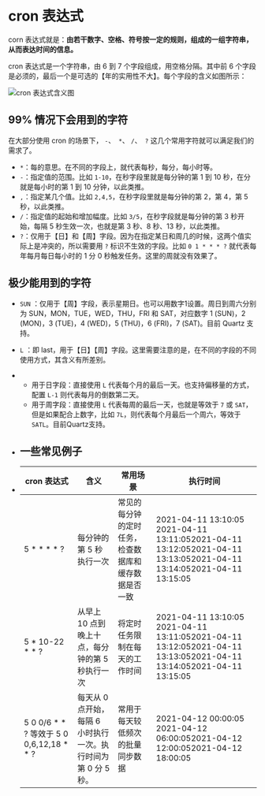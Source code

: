 # cron 表达式

corn 表达式就是：**由若干数字、空格、符号按一定的规则，组成的一组字符串，从而表达时间的信息。**

cron 表达式是一个字符串，由 6 到 7 个字段组成，用空格分隔。其中前 6 个字段是必须的，最后一个是可选的【年的实用性不大】。每个字段的含义如图所示：

![cron 表达式含义图](https://gitee.com/DoubleZHEz/mine/raw/master/ImageRepository/Library/cron%20%E8%A1%A8%E8%BE%BE%E5%BC%8F%E5%90%AB%E4%B9%89%E5%9B%BE.png)

## 99% 情况下会用到的字符

在大部分使用 cron 的场景下， `-`、` *`、 `/`、` ?`  这几个常用字符就可以满足我们的需求了。

- `*`：每的意思。在不同的字段上，就代表每秒，每分，每小时等。
- `-`：指定值的范围。比如 `1-10`，在秒字段里就是每分钟的第 1 到 10 秒，在分就是每小时的第 1 到 10 分钟，以此类推。
- `,`：指定某几个值。比如 `2,4,5`，在秒字段里就是每分钟的第 2，第 4，第 5 秒，以此类推。
- `/`：指定值的起始和增加幅度。比如 `3/5`，在秒字段就是每分钟的第 3 秒开始，每隔 5 秒生效一次，也就是第 3 秒、8 秒、13 秒，以此类推。
- `?`：仅用于【日】和【周】字段。因为在指定某日和周几的时候，这两个值实际上是冲突的，所以需要用 `?` 标识不生效的字段。比如 `0 1 * * * ?` 就代表每年每月每日每小时的 1 分 0 秒触发任务。这里的周就没有效果了。

## 极少能用到的字符

- `SUN` ：仅用于【周】字段，表示星期日。也可以用数字1设置。周日到周六分别为 SUN，MON，TUE，WED，THU，FRI 和 SAT，对应数字 1 (SUN)，2 (MON)，3 (TUE)，4 (WED)，5 (THU)，6 (FRI)，7 (SAT)。目前 Quartz 支持。

- `L` ：即 last，用于【日】【周】字段。这里需要注意的是，在不同的字段的不同使用方式，其含义有所差别。

- - 用于日字段：直接使用 `L` 代表每个月的最后一天。也支持偏移量的方式，配置 `L-1` 则代表每月的倒数第二天。
  - 用于周字段：直接使用 `L` 代表每周的最后一天，也就是等效于 `7` 或 `SAT`，但是如果配合上数字，比如 `7L`，则代表每个月最后一个周六，等效于 `SATL`。目前Quartz支持。

- ## 一些常见例子

- | cron 表达式                               | 含义                                                         | 常用场景                                             | 执行时间                                                     |
  | ----------------------------------------- | ------------------------------------------------------------ | ---------------------------------------------------- | ------------------------------------------------------------ |
  | 5 * * * * ?                               | 每分钟的第 5 秒执行一次                                      | 常见的每分钟的定时任务，检查数据库和缓存数据是否一致 | 2021-04-11 13:10:05 2021-04-11 13:11:052021-04-11 13:12:052021-04-11 13:13:052021-04-11 13:14:052021-04-11 13:15:05 |
  | 5 * 10-22 * * ?                           | 从早上 10 点到晚上十点，每分钟的第 5 秒执行一次              | 将定时任务限制在每天的工作时间                       | 2021-04-11 13:10:05 2021-04-11 13:11:052021-04-11 13:12:052021-04-11 13:13:052021-04-11 13:14:052021-04-11 13:15:05 |
  | 5 0 0/6 * * ?  等效于 5 0 0,6,12,18 * * ? | 每天从 0 点开始，每隔 6 小时执行一次。执行时间为第 0 分 5 秒。 | 常用于每天较低频次的批量同步数据                     | 2021-04-12 00:00:05 2021-04-12 06:00:052021-04-12 12:00:052021-04-12 18:00:05 |